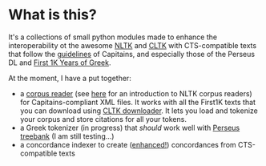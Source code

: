 # What is this?

It's a collections of small python modules made to enhance the interoperability ot the awesome 
[NLTK](http://nltk.org/) and [CLTK](http://cltk.org/) 
with CTS-compatible texts that follow the [guidelines](http://capitains.org/pages/guidelines) of Capitains, 
and especially those of the Perseus DL and [First 1K Years of Greek](https://github.com/OpenGreekAndLatin/First1KGreek).

At the moment, I have a put together:

* a [corpus reader](https://github.com/francescomambrini/PerseusNLPToolkit/blob/master/perseus_nlp_toolkit/reader.py) (see [here](http://www.nltk.org/howto/corpus.html) for an introduction to NLTK corpus readers) 
for Capitains-compliant XML files. It works with all the 
First1K texts that you can download using [CLTK downloader](http://docs.cltk.org/en/latest/importing_corpora.html). 
It lets you load and tokenize your corpus and store citations for all your tokens.
* a Greek tokenizer (in progress) that *should* work well with [Perseus treebank](https://perseusdl.github.io/treebank_data/) 
(I am still testing...)
* a concordance indexer to create ([enhanced!]()) concordances from CTS-compatible texts